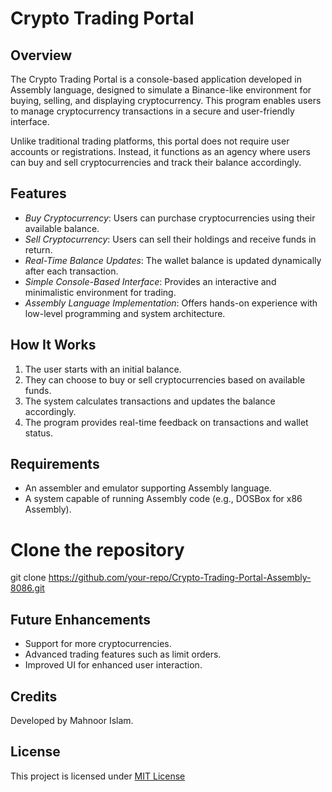 # Crypto Trading Portal

## Overview
The Crypto Trading Portal is a console-based application developed in Assembly language, designed to simulate a Binance-like environment for buying, selling, and displaying cryptocurrency. This program enables users to manage cryptocurrency transactions in a secure and user-friendly interface.

Unlike traditional trading platforms, this portal does not require user accounts or registrations. Instead, it functions as an agency where users can buy and sell cryptocurrencies and track their balance accordingly.

## Features
- *Buy Cryptocurrency*: Users can purchase cryptocurrencies using their available balance.
- *Sell Cryptocurrency*: Users can sell their holdings and receive funds in return.
- *Real-Time Balance Updates*: The wallet balance is updated dynamically after each transaction.
- *Simple Console-Based Interface*: Provides an interactive and minimalistic environment for trading.
- *Assembly Language Implementation*: Offers hands-on experience with low-level programming and system architecture.

## How It Works
1. The user starts with an initial balance.
2. They can choose to buy or sell cryptocurrencies based on available funds.
3. The system calculates transactions and updates the balance accordingly.
4. The program provides real-time feedback on transactions and wallet status.

## Requirements
- An assembler and emulator supporting Assembly language.
- A system capable of running Assembly code (e.g., DOSBox for x86 Assembly).

# Clone the repository
git clone https://github.com/your-repo/Crypto-Trading-Portal-Assembly-8086.git

## Future Enhancements
- Support for more cryptocurrencies.
- Advanced trading features such as limit orders.
- Improved UI for enhanced user interaction.

## Credits
Developed by Mahnoor Islam.

## License
This project is licensed under [MIT License](https://github.com/noor1705/Crypto-Trading-Portal-Assembly-8086/edit/main/License.md)
